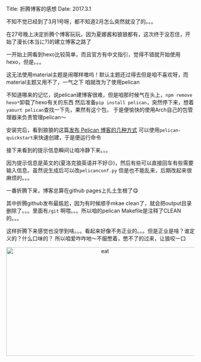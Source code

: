 Title: 折腾博客的感想
Date: 2017.3.1

不知不觉已经到了3月1号呀，都不知道2月怎么突然就没了的。。。

在27号晚上决定折腾个博客玩玩，因为夏娜酱和狼狼都有，这次终于没忍住，开始了漫长(本当に?)的建立博客之路了

一开始上网看到hexo比较简单，而且官方有中文指引，觉得不错就开始使用hexo，但是。。。

这无法使用material主题是闹哪样嗷呜！默认主题还过得去但是咱不喜欢呀，而material主题又用不了，一气之下
咱就改为了使用pelican

不知道哪来的记忆，说pelican建博客很难，但是咱那时候气在头上，`npm remove hexo*`卸载了hexo有关的东西
然后准备`pip install pelican`，突然停下来，想着`yaourt pelican`查找一下先，果然有这个包，
于是便愉快的使用Arch自己的包管理器来负责管理pelican～

安装完后，看到狼狼的这篇[发布 Pelican 博客的几种方式](https://blog.yoitsu.moe/pelican/pelican_output.html)
可以使用`pelican-quickstart`来快速创建，于是便运行命令

接下来看到的提示信息瞬间让咱冷静下来。。。

因为提示信息是英文的(夏洛克狼英语并不好😔)，然后有些可以直接回车有些需要输入信息。虽然说生成后可以改`pelicanconf.py`
但是也不能乱来，后期改起来很麻烦的。。。

一番折腾下来，博客总算在github pages上扎土生根了😋

其中折腾github发布最尴尬，因为有时候顺手mkae clean了，就会把output目录删除了。。。里面有`/git`
啊喂。。。所以咱的pelican Makefile是注释了CLEAN的。。。

这样折腾下来感觉也没学到啥。。。看起来好像不务正业的。。。但是正业是啥？谁定义的？什么口味的？
所以咱爱咋咋地～不服憋着，憋不了的过来，让狼咬一口
<center><img src="https://c1.staticflickr.com/1/699/33016295172_acc40b6c17_o.png" width="512" height="291" alt="eat"></center>
